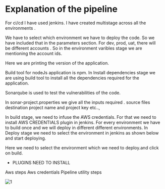 # Explanation of the pipeline

For ci/cd I have used jenkins. I have created multistage across all the environments .

We have to select which environment we have to deploy the code. So we have included that in the parameters section.
For dev, prod, uat, there will be different accounts . So in the environment varibles stage we are mentioning the account ids.

Here we are printing the version of the application.

Build tool for nodeJs application is npm. In Install dependencies stage we are using build tool to install all the dependencies required for the application.

Sonarqube is used to test the vulnerabilities of the code.

In sonar-project.properties we give all the inputs required . source files destination project name and project key etc..,

In build stage, we need to infuse the AWS credentials. For that we need to install AWS CREDENTIALS plugin in jenkins.
For every environment we have to build once and we will deploy in different different environments.
In Deploy stage we need to select the environment in jenkins as shown below and start deploying.

Here we need to select the environment which we need to deploy.and click on build. 

* PLUGINS NEED TO INSTALL

Aws steps
Aws credentials
Pipeline utility steps

![1](https://github.com/user-attachments/assets/6a113afe-324e-4cba-b5dd-84e238005169)
